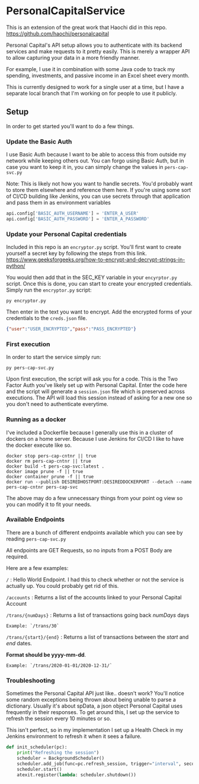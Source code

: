 # PersonalCapitalService

This is an extension of the great work that Haochi did in this repo. https://github.com/haochi/personalcapital

Personal Capital's API setup allows you to authenticate with its backend services and make requests to it pretty easily. This is merely a wrapper API to allow capturing your data in a more friendly manner.

For example, I use it in combination with some Java code to track my spending, investments, and passive income in an Excel sheet every month.

This is currently designed to work for a single user at a time, but I have a separate local branch that I'm working on for people to use it publicly. 

## Setup

In order to get started you'll want to do a few things.

### Update the Basic Auth

I use Basic Auth because I want to be able to access this from outside my network while keeping others out. You can forgo using Basic Auth, but in case you want to keep it in, you can simply change the values in `pers-cap-svc.py`

Note: This is likely not how you want to handle secrets. You'd probably want to store them elsewhere and reference them here. If you're using some sort of CI/CD building like Jenkins, you can use secrets through that application and pass them in as environment variables

```python
api.config['BASIC_AUTH_USERNAME'] = 'ENTER_A_USER'
api.config['BASIC_AUTH_PASSWORD'] = 'ENTER_A_PASSWORD'
```

### Update your Personal Capital credentials

Included in this repo is an `encryptor.py` script. You'll first want to create yourself a secret key by following the steps from this link. https://www.geeksforgeeks.org/how-to-encrypt-and-decrypt-strings-in-python/ 

You would then add that in the SEC_KEY variable in your `encyrptor.py` script.  Once this is done, you can start to create your encrypted credentials. Simply run the `encryptor.py` script:

```shell
py encryptor.py
```

Then enter in the text you want to encrypt. Add the encrypted forms of your credentials to the `creds.json` file.

```json
{"user":"USER_ENCRYPTED","pass":"PASS_ENCRYPTED"}
```

### First execution

In order to start the service simply run:

```shell
py pers-cap-svc.py
```

Upon first execution, the script will ask you for a code. This is the Two Factor Auth you've likely set up with Personal Capital. Enter the code here and the script will generate a `session.json` file which is preserved across executions. The API will load this session instead of asking for a new one so  you don't need to authenticate everytime.

### Running as a docker

I've included a Dockerfile because I generally use this in a cluster of dockers on a home server. Because I use Jenkins for CI/CD I like to have the docker execute like so.

```shell
docker stop pers-cap-cntnr || true
docker rm pers-cap-cntnr || true
docker build -t pers-cap-svc:latest .
docker image prune -f || true
docker container prune -f || true
docker run --publish DESIREDHOSTPORT:DESIREDDOCKERPORT --detach --name pers-cap-cntnr pers-cap-svc
```

The above may do a few unnecessary things from your point og view so you can modify it to fit your needs.

### Available Endpoints

There are a bunch of different endpoints available which you can see by reading `pers-cap-svc.py`

All endpoints are GET Requests, so no inputs from a POST Body are required. 

Here are a few examples:

`/` : Hello World Endpoint. I had this to check whether or not the service is actually up. You could probably get rid of this.

`/accounts` : Returns a list of the accounts linked to your Personal Capital Account

`/trans/{numDays}` : Returns a list of transactions going back *numDays* days

    Example: `/trans/30`

`/trans/{start}/{end}` : Returns a list of transactions between the *start* and *end* dates. 

**Format should be yyyy-mm-dd**.

    Example: `/trans/2020-01-01/2020-12-31/`

### Troubleshooting

Sometimes the Personal Capital API just like.. doesn't work? You'll notice some random exceptions being thrown about being unable to parse a dictionary. Usually it's about spData, a json object Personal Capital uses frequently in their responses. To get around this, I set up the service to refresh the session every 10 minutes or so.

This isn't perfect, so in my implementation I set up a Health Check in my Jenkins environment to refresh it when it sees a failure.

```python
def init_scheduler(pc):
    print("Refreshing the session")
    scheduler = BackgroundScheduler()
    scheduler.add_job(func=pc.refresh_session, trigger="interval", seconds=600)
    scheduler.start()
    atexit.register(lambda: scheduler.shutdown())
```


